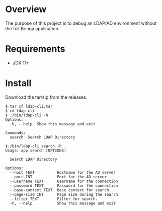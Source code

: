# Overview

The purpose of this project is to debug an LDAP/AD environment without the full Brinqa application.

# Requirements

* JDK 11+

# Install

Download the tar/zip from the releases. 

    $ tar xf ldap-cli.tar
    $ cd ldap-cli
    $ ./bin/ldap-cli -h
    Options:
      -h, --help  Show this message and exit
    
    Commands:
      search  Search LDAP Directory

    $./bin/ldap-cli search -h
    Usage: app search [OPTIONS]
    
      Search LDAP Directory
    
    Options:
      --host TEXT          Hostname for the AD server
      --port INT           Port for the AD server
      --username TEXT      Username for the connection
      --password TEXT      Password for the connection
      --base-context TEXT  Base context for search.
      --page-size INT      Page size during the search
      --filter TEXT        Filter for search.
      -h, --help           Show this message and exit
    
